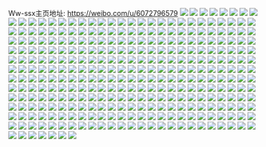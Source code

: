 Ww-ssx主页地址: https://weibo.com/u/6072796579 
![](https://wx4.sinaimg.cn/mw2000/006CYPNVly1h9d9fpwthqj32c0340b2a.jpg) 
![](https://wx4.sinaimg.cn/mw2000/006CYPNVly1h9d9esxndlj329w3181ky.jpg) 
![](https://wx4.sinaimg.cn/mw2000/006CYPNVly1h9cttwlrhpj30u014049l.jpg) 
![](https://wx4.sinaimg.cn/mw2000/006CYPNVly1h9cttxtjzqj30u0140481.jpg) 
![](https://wx4.sinaimg.cn/mw2000/006CYPNVly1h9ctturfu7j30u0140gtj.jpg) 
![](https://wx4.sinaimg.cn/mw2000/006CYPNVly1h9cttzucjwj30u01407gy.jpg) 
![](https://wx4.sinaimg.cn/mw2000/006CYPNVly1h9aw8z4wbej30u0140afe.jpg) 
![](https://wx4.sinaimg.cn/mw2000/006CYPNVly1h9aw8yj6p5j30u0140grj.jpg) 
![](https://wx4.sinaimg.cn/mw2000/006CYPNVly1h8y8mw3w71j31kb233hdt.jpg) 
![](https://wx4.sinaimg.cn/mw2000/006CYPNVly1h8tayryvyvj30u0140wng.jpg) 
![](https://wx4.sinaimg.cn/mw2000/006CYPNVly1h8obfwttrvj321n2q7npd.jpg) 
![](https://wx4.sinaimg.cn/mw2000/006CYPNVly1h8obfi5dldj32552uv4qq.jpg) 
![](https://wx4.sinaimg.cn/mw2000/006CYPNVly1h8aqjft93dj30u0141qbi.jpg) 
![](https://wx4.sinaimg.cn/mw2000/006CYPNVly1h8aqjf6xlsj30u0141n7w.jpg) 
![](https://wx4.sinaimg.cn/mw2000/006CYPNVly1h83tq9zvy0j32792xqx6q.jpg) 
![](https://wx4.sinaimg.cn/mw2000/006CYPNVly1h83tq479ifj325p2vn4qr.jpg) 
![](https://wx4.sinaimg.cn/mw2000/006CYPNVly1h7scwxqg17j30u014110q.jpg) 
![](https://wx4.sinaimg.cn/mw2000/006CYPNVly1h7scwyirifj30u0140tfh.jpg) 
![](https://wx4.sinaimg.cn/mw2000/006CYPNVly1h7scx0ppvrj30u0140tgm.jpg) 
![](https://wx4.sinaimg.cn/mw2000/006CYPNVly1h7scwzw8cij30u0140dmu.jpg) 
![](https://wx4.sinaimg.cn/mw2000/006CYPNVly1h7r41n6z4jj30u0140tgy.jpg) 
![](https://wx4.sinaimg.cn/mw2000/006CYPNVly1h7r41ntvh8j30u0141wna.jpg) 
![](https://wx4.sinaimg.cn/mw2000/006CYPNVly1h7j9jinn4wj30u00x8tbx.jpg) 
![](https://wx4.sinaimg.cn/mw2000/006CYPNVly1h79gh9lmg3j30u0140n69.jpg) 
![](https://wx4.sinaimg.cn/mw2000/006CYPNVly1h79ghgtobzj30u0141gpa.jpg) 
![](https://wx4.sinaimg.cn/mw2000/006CYPNVly1h78a5jo0b6j30u0140dob.jpg) 
![](https://wx4.sinaimg.cn/mw2000/006CYPNVly1h77da0uf4ij30u0140qd7.jpg) 
![](https://wx4.sinaimg.cn/mw2000/006CYPNVly1h77da19sixj30u01407do.jpg) 
![](https://wx4.sinaimg.cn/mw2000/006CYPNVly1h77da50jp7j30u0140th7.jpg) 
![](https://wx4.sinaimg.cn/mw2000/006CYPNVly1h77da2433uj30u0141q6n.jpg) 
![](https://wx4.sinaimg.cn/mw2000/006CYPNVly1h77da2pflaj30u0140110.jpg) 
![](https://wx4.sinaimg.cn/mw2000/006CYPNVly1h77da4exkej30u0140gug.jpg) 
![](https://wx4.sinaimg.cn/mw2000/006CYPNVly1h77dbw3j5cj30u01407hs.jpg) 
![](https://wx4.sinaimg.cn/mw2000/006CYPNVly1h77da0f7t5j30u0140q99.jpg) 
![](https://wx4.sinaimg.cn/mw2000/006CYPNVly1h76dueyrenj31qt2bt4qp.jpg) 
![](https://wx4.sinaimg.cn/mw2000/006CYPNVly1h76dukci2wj32ae31vu0y.jpg) 
![](https://wx4.sinaimg.cn/mw2000/006CYPNVly1h76dvhohqkj325r2vptt3.jpg) 
![](https://wx4.sinaimg.cn/mw2000/006CYPNVly1h76dudaeusj328v2zu7wi.jpg) 
![](https://wx4.sinaimg.cn/mw2000/006CYPNVly1h62zcf6rmbj30u0140thn.jpg) 
![](https://wx4.sinaimg.cn/mw2000/006CYPNVly1h62zc9ejnzj30u0140n68.jpg) 
![](https://wx4.sinaimg.cn/mw2000/006CYPNVly1h62zccgcwgj30u0141dtl.jpg) 
![](https://wx4.sinaimg.cn/mw2000/006CYPNVly1h62zce9501j30u0140jv6.jpg) 
![](https://wx4.sinaimg.cn/mw2000/006CYPNVly1h62zcdlaj5j30u0140427.jpg) 
![](https://wx4.sinaimg.cn/mw2000/006CYPNVly1h62w6tvtv8j30u014cgyw.jpg) 
![](https://wx4.sinaimg.cn/mw2000/006CYPNVgy1h5mq7zzmcsj30u014048d.jpg) 
![](https://wx4.sinaimg.cn/mw2000/006CYPNVgy1h5mq80nsewj30u0141qaj.jpg) 
![](https://wx4.sinaimg.cn/mw2000/006CYPNVgy1h5mqacu0pjj30u0140qft.jpg) 
![](https://wx4.sinaimg.cn/mw2000/006CYPNVgy1h5mq82gtrhj30u01407fp.jpg) 
![](https://wx4.sinaimg.cn/mw2000/006CYPNVgy1h5mqadknusj30u0141ahu.jpg) 
![](https://wx4.sinaimg.cn/mw2000/006CYPNVgy1h5mq8yo53ej30u0140wqe.jpg) 
![](https://wx4.sinaimg.cn/mw2000/006CYPNVgy1h5j870e7ozj30u01407c4.jpg) 
![](https://wx4.sinaimg.cn/mw2000/006CYPNVgy1h5j8717261j30u013kn4v.jpg) 
![](https://wx4.sinaimg.cn/mw2000/006CYPNVgy1h5j871psl8j30u0140tkx.jpg) 
![](https://wx4.sinaimg.cn/mw2000/006CYPNVgy1h5j86ztvlkj30u0141jyz.jpg) 
![](https://wx4.sinaimg.cn/mw2000/006CYPNVgy1h5nrrqjqv4j31jk223e81.jpg) 
![](https://wx4.sinaimg.cn/mw2000/006CYPNVly1h4idri48baj326j2wo1kz.jpg) 
![](https://wx4.sinaimg.cn/mw2000/006CYPNVly1h4fr254035j31o02807wi.jpg) 
![](https://wx4.sinaimg.cn/mw2000/006CYPNVly1h4746u4xtuj31o0280qv5.jpg) 
![](https://wx4.sinaimg.cn/mw2000/006CYPNVly1h473szwiefj31k522ve81.jpg) 
![](https://wx4.sinaimg.cn/mw2000/006CYPNVly1h3n3ghcjp2j32aj322qv6.jpg) 
![](https://wx4.sinaimg.cn/mw2000/006CYPNVly1h3n3gg8qmhj327s2ydkjm.jpg) 
![](https://wx4.sinaimg.cn/mw2000/006CYPNVly1h3n3giw4mij329x3191kz.jpg) 
![](https://wx4.sinaimg.cn/mw2000/006CYPNVly1h3n3gkre5vj3297309u0z.jpg) 
![](https://wx4.sinaimg.cn/mw2000/006CYPNVly1h35uexgsqpj32aa31qx6q.jpg) 
![](https://wx4.sinaimg.cn/mw2000/006CYPNVly1h35uevth1sj32c0340kjn.jpg) 
![](https://wx4.sinaimg.cn/mw2000/006CYPNVly1h35ueumf4uj329a30ee83.jpg) 
![](https://wx4.sinaimg.cn/mw2000/006CYPNVly1h2z39koj9gj31sc1sc7wh.jpg) 
![](https://wx4.sinaimg.cn/mw2000/006CYPNVly1h2z39j8lu1j3280280qv5.jpg) 
![](https://wx4.sinaimg.cn/mw2000/006CYPNVly1h2z39k5uv4j315c15c1bx.jpg) 
![](https://wx4.sinaimg.cn/mw2000/006CYPNVly1h2z39lkk79j31yy1yyu0x.jpg) 
![](https://wx4.sinaimg.cn/mw2000/006CYPNVly1h2u6xojlcfj30u00u07bs.jpg) 
![](https://wx4.sinaimg.cn/mw2000/006CYPNVly1h2u6xp7jhrj30u00u0dmj.jpg) 
![](https://wx4.sinaimg.cn/mw2000/006CYPNVly1h2u6xn03s4j30uc0u0dnf.jpg) 
![](https://wx4.sinaimg.cn/mw2000/006CYPNVly1h2j9szegm8j32062o8hdt.jpg) 
![](https://wx4.sinaimg.cn/mw2000/006CYPNVly1h2j9t1e439j31xt2n11ky.jpg) 
![](https://wx4.sinaimg.cn/mw2000/006CYPNVly1h2j9t0fj5kj31tg2f9qv5.jpg) 
![](https://wx4.sinaimg.cn/mw2000/006CYPNVly1h2j9syj2twj31rm2cte81.jpg) 
![](https://wx4.sinaimg.cn/mw2000/006CYPNVly1h2enaxsds5j32c0340hdv.jpg) 
![](https://wx4.sinaimg.cn/mw2000/006CYPNVly1h29gfft3xfj32c0340x6q.jpg) 
![](https://wx4.sinaimg.cn/mw2000/006CYPNVly1h29gfd92fbj321q2qbnpd.jpg) 
![](https://wx4.sinaimg.cn/mw2000/006CYPNVly1h29gfcelwbj32232qt1ky.jpg) 
![](https://wx4.sinaimg.cn/mw2000/006CYPNVly1h1xsyj3sgmj30u01407kc.jpg) 
![](https://wx4.sinaimg.cn/mw2000/006CYPNVly1h1xsyjoae8j30u0140aoa.jpg) 
![](https://wx4.sinaimg.cn/mw2000/006CYPNVly1h1xsyi3d0qj30u0140tn3.jpg) 
![](https://wx4.sinaimg.cn/mw2000/006CYPNVly1h1xsykbrxbj30u0140wrn.jpg) 
![](https://wx4.sinaimg.cn/mw2000/006CYPNVly1h1882kuv9rj30ty134449.jpg) 
![](https://wx4.sinaimg.cn/mw2000/006CYPNVly1h17jijtvvaj30uk5g31ky.jpg) 
![](https://wx4.sinaimg.cn/mw2000/006CYPNVly1h17jle7gj1j30uk6ape82.jpg) 
![](https://wx4.sinaimg.cn/mw2000/006CYPNVly1h17jili82bj30uk6gyhdv.jpg) 
![](https://wx4.sinaimg.cn/mw2000/006CYPNVly1h6otnwxri8j30xc38oti9.jpg) 
![](https://wx4.sinaimg.cn/mw2000/006CYPNVly1h6otoo76qnj30uk4dwu0x.jpg) 
![](https://wx4.sinaimg.cn/mw2000/006CYPNVly1h6ovihuoylj30uk7fbu0y.jpg) 
![](https://wx4.sinaimg.cn/mw2000/006CYPNVly1h14ut2iygyj30u0140aku.jpg) 
![](https://wx4.sinaimg.cn/mw2000/006CYPNVly1h14ut2yeksj30u0140q7n.jpg) 
![](https://wx4.sinaimg.cn/mw2000/006CYPNVly1h14ut3f4t1j30u0140ti2.jpg) 
![](https://wx4.sinaimg.cn/mw2000/006CYPNVly1h14uajb1y1j30u0140wj0.jpg) 
![](https://wx4.sinaimg.cn/mw2000/006CYPNVly1h14uay451zj30u0140qho.jpg) 
![](https://wx4.sinaimg.cn/mw2000/006CYPNVly1h14ut49kovj30u0140wna.jpg) 
![](https://wx4.sinaimg.cn/mw2000/006CYPNVly1h0xz5tshj4j30u013lah6.jpg) 
![](https://wx4.sinaimg.cn/mw2000/006CYPNVly1h0xz5xadyrj30pk0sgdkq.jpg) 
![](https://wx4.sinaimg.cn/mw2000/006CYPNVly1h0xz5yv1wcj30u00r3791.jpg) 
![](https://wx4.sinaimg.cn/mw2000/006CYPNVly1h0xz61nrk5j30sg0r7gsp.jpg) 
![](https://wx4.sinaimg.cn/mw2000/006CYPNVly1h0xz69mv6zj30sg0rmn2b.jpg) 
![](https://wx4.sinaimg.cn/mw2000/006CYPNVly1h0xz6kr5r4j30v80t6q7d.jpg) 
![](https://wx4.sinaimg.cn/mw2000/006CYPNVgy1h5nqwqu59vj31na272x6p.jpg) 
![](https://wx4.sinaimg.cn/mw2000/006CYPNVgy1h5nqwvcdlwj31o0280qv6.jpg) 
![](https://wx4.sinaimg.cn/mw2000/006CYPNVgy1h5nqwtlqrsj31o0280u0x.jpg) 
![](https://wx4.sinaimg.cn/mw2000/006CYPNVly1h0d0acy893j30u013z10v.jpg) 
![](https://wx4.sinaimg.cn/mw2000/006CYPNVly1h0d0adftrej30u0140qbb.jpg) 
![](https://wx4.sinaimg.cn/mw2000/006CYPNVly1h0d0ae9ouxj30u0140aj1.jpg) 
![](https://wx4.sinaimg.cn/mw2000/006CYPNVly1h0d0acjo80j30u0140qao.jpg) 
![](https://wx4.sinaimg.cn/mw2000/006CYPNVly1gzvy7dnav8j30u0140al6.jpg) 
![](https://wx4.sinaimg.cn/mw2000/006CYPNVly1gzvy7ffrxlj30u0140al5.jpg) 
![](https://wx4.sinaimg.cn/mw2000/006CYPNVly1gzvupfv0t6j30u014047i.jpg) 
![](https://wx4.sinaimg.cn/mw2000/006CYPNVgy1gz50vbz2i2j30u0140aob.jpg) 
![](https://wx4.sinaimg.cn/mw2000/006CYPNVgy1gz50v5m3r7j30u0140174.jpg) 
![](https://wx4.sinaimg.cn/mw2000/006CYPNVly1gy7m3667ppj30u0140tjg.jpg) 
![](https://wx4.sinaimg.cn/mw2000/006CYPNVly1gy7m2zpuq9j30u013ztii.jpg) 
![](https://wx4.sinaimg.cn/mw2000/006CYPNVly1gy7m3csz0kj30u01407dd.jpg) 
![](https://wx4.sinaimg.cn/mw2000/006CYPNVly1gy7m3903xfj30u0140n6w.jpg) 
![](https://wx4.sinaimg.cn/mw2000/006CYPNVly1gy7m2yi1f6j30u0140k14.jpg) 
![](https://wx4.sinaimg.cn/mw2000/006CYPNVly1gxzjhm1crpj322m2rgx6q.jpg) 
![](https://wx4.sinaimg.cn/mw2000/006CYPNVly1gxzjhgg8bhj31y12ldx6q.jpg) 
![](https://wx4.sinaimg.cn/mw2000/006CYPNVly1gxxfqjqskoj328l2zgqv6.jpg) 
![](https://wx4.sinaimg.cn/mw2000/006CYPNVly1gxxfql9ca6j31hi1zchdt.jpg) 
![](https://wx4.sinaimg.cn/mw2000/006CYPNVly1gxxfqmxb9oj321z2qn1kz.jpg) 
![](https://wx4.sinaimg.cn/mw2000/006CYPNVly1gxq7qm05jwj30u014016m.jpg) 
![](https://wx4.sinaimg.cn/mw2000/006CYPNVly1gxq7qkrsrfj30u0140dty.jpg) 
![](https://wx4.sinaimg.cn/mw2000/006CYPNVly1gxq7qn32ocj30u014014m.jpg) 
![](https://wx4.sinaimg.cn/mw2000/006CYPNVgy1gz77pc5x7fj30u0140qf9.jpg) 
![](https://wx4.sinaimg.cn/mw2000/006CYPNVgy1gz77pdvml5j30u0140dsl.jpg) 
![](https://wx4.sinaimg.cn/mw2000/006CYPNVgy1gz77q4a66sj30u0141tn7.jpg) 
![](https://wx4.sinaimg.cn/mw2000/006CYPNVly1gx0s7afc3ej30u014043m.jpg) 
![](https://wx4.sinaimg.cn/mw2000/006CYPNVly1gx0s79zlsnj30u0140dn9.jpg) 
![](https://wx4.sinaimg.cn/mw2000/006CYPNVly1gx0s7bcm7sj31400u0wq4.jpg) 
![](https://wx4.sinaimg.cn/mw2000/006CYPNVgy1gz77niky13j30u0140dmn.jpg) 
![](https://wx4.sinaimg.cn/mw2000/006CYPNVly1gwo1qqp48wj30u013zgxr.jpg) 
![](https://wx4.sinaimg.cn/mw2000/006CYPNVly1gwo1qsx79pj30u0140ncr.jpg) 
![](https://wx4.sinaimg.cn/mw2000/006CYPNVly1gwigbpuswjj30u0140119.jpg) 
![](https://wx4.sinaimg.cn/mw2000/006CYPNVly1gwigbrrx4cj30u0140afy.jpg) 
![](https://wx4.sinaimg.cn/mw2000/006CYPNVly1gwigbs5dorj30u0140duo.jpg) 
![](https://wx4.sinaimg.cn/mw2000/006CYPNVly1gwigbomawsj30u01407cs.jpg) 
![](https://wx4.sinaimg.cn/mw2000/006CYPNVgy1gwdsymgnr3j32bv33vkjm.jpg) 
![](https://wx4.sinaimg.cn/mw2000/006CYPNVgy1gvynz5herlj319k1or7wh.jpg) 
![](https://wx4.sinaimg.cn/mw2000/006CYPNVgy1gvynz8ffs2j31dg1txb29.jpg) 
![](https://wx4.sinaimg.cn/mw2000/006CYPNVly1gv96svifmzj60u0141dr802.jpg) 
![](https://wx4.sinaimg.cn/mw2000/006CYPNVly1gv90agypsbj60u01407hd02.jpg) 
![](https://wx4.sinaimg.cn/mw2000/006CYPNVly1gv90aft1bpj60u0140ali02.jpg) 
![](https://wx4.sinaimg.cn/mw2000/006CYPNVly1gv90aeto8wj60u01407b202.jpg) 
![](https://wx4.sinaimg.cn/mw2000/006CYPNVly1gv90afa1zij60u0141tkb02.jpg) 
![](https://wx4.sinaimg.cn/mw2000/006CYPNVly1gvj9u2cphqj60u01407ec02.jpg) 
![](https://wx4.sinaimg.cn/mw2000/006CYPNVly1gv2jdu44hqj60wi1cralj02.jpg) 
![](https://wx4.sinaimg.cn/mw2000/006CYPNVly1gv2jf6f9o2j30wi1cr4az.jpg) 
![](https://wx4.sinaimg.cn/mw2000/006CYPNVly1gv131b913rj60u0140n5702.jpg) 
![](https://wx4.sinaimg.cn/mw2000/006CYPNVly1gv131cs7kbj60u0140tgt02.jpg) 
![](https://wx4.sinaimg.cn/mw2000/006CYPNVly1gv131dn9vwj60u0140qeh02.jpg) 
![](https://wx4.sinaimg.cn/mw2000/006CYPNVly1gv0an06gm1j60u0140ak102.jpg) 
![](https://wx4.sinaimg.cn/mw2000/006CYPNVly1gv0an0odrxj60u014012j02.jpg) 
![](https://wx4.sinaimg.cn/mw2000/006CYPNVly1gudlndk921j62bb3334qr02.jpg) 
![](https://wx4.sinaimg.cn/mw2000/006CYPNVly1gudlnq5wydj626x2x8hdt02.jpg) 
![](https://wx4.sinaimg.cn/mw2000/006CYPNVly1gudlnhfjq9j62502uo4qq02.jpg) 
![](https://wx4.sinaimg.cn/mw2000/006CYPNVly1gudlnnbq1aj63332bb7wj02.jpg) 
![](https://wx4.sinaimg.cn/mw2000/006CYPNVly1gudizmk527j60u0141tkn02.jpg) 
![](https://wx4.sinaimg.cn/mw2000/006CYPNVly1gudizn1csvj60u0140k3a02.jpg) 
![](https://wx4.sinaimg.cn/mw2000/006CYPNVly1gudhqfva4uj60u0141dl502.jpg) 
![](https://wx4.sinaimg.cn/mw2000/006CYPNVly1gtz2pqpairj32c03404qs.jpg) 
![](https://wx4.sinaimg.cn/mw2000/006CYPNVly1gtz2q4l2dhj31o0280e81.jpg) 
![](https://wx4.sinaimg.cn/mw2000/006CYPNVly1gtz2q0vhvlj31ln24ve81.jpg) 
![](https://wx4.sinaimg.cn/mw2000/006CYPNVly1gtz2py3w5uj31f01w0x6p.jpg) 
![](https://wx4.sinaimg.cn/mw2000/006CYPNVly1gtz2pudbslj32801o0hdt.jpg) 
![](https://wx4.sinaimg.cn/mw2000/006CYPNVly1gtz2q224yjj314j1i1kew.jpg) 
![](https://wx4.sinaimg.cn/mw2000/006CYPNVly1gtl1qlfzuqj30u02uinhv.jpg) 
![](https://wx4.sinaimg.cn/mw2000/006CYPNVly1gtl1pfc5nij30u01qi1df.jpg) 
![](https://wx4.sinaimg.cn/mw2000/006CYPNVly1gtl1qqhfgij30u00u0q88.jpg) 
![](https://wx4.sinaimg.cn/mw2000/006CYPNVly1gtlb6icdmej30u01vi4gq.jpg) 
![](https://wx4.sinaimg.cn/mw2000/006CYPNVly1gsnfrqacwpj32801o0x6p.jpg) 
![](https://wx4.sinaimg.cn/mw2000/006CYPNVly1gsnfrrbki3j32801o0x6p.jpg) 
![](https://wx4.sinaimg.cn/mw2000/006CYPNVly1grx7g2rg0wj32c0340u0x.jpg) 
![](https://wx4.sinaimg.cn/mw2000/006CYPNVly1grx7fzp8a8j32c0340u0x.jpg) 
![](https://wx4.sinaimg.cn/mw2000/006CYPNVly1grx7g63gxaj32c0340u0x.jpg) 
![](https://wx4.sinaimg.cn/mw2000/006CYPNVly1gr8ttszzlwj30u0140tq3.jpg) 
![](https://wx4.sinaimg.cn/mw2000/006CYPNVly1gr8ttrzkiqj30u0140wur.jpg) 
![](https://wx4.sinaimg.cn/mw2000/006CYPNVly1gr8ttsipu0j30u0140as8.jpg) 
![](https://wx4.sinaimg.cn/mw2000/006CYPNVly1gr7delxjicj31o0280npe.jpg) 
![](https://wx4.sinaimg.cn/mw2000/006CYPNVly1gr7dekuydyj31o0280hdu.jpg) 
![](https://wx4.sinaimg.cn/mw2000/006CYPNVly1gr6h5xzwj4j31bb1r3u0x.jpg) 
![](https://wx4.sinaimg.cn/mw2000/006CYPNVly1gr6h5ylzd2j31e81uzkjl.jpg) 
![](https://wx4.sinaimg.cn/mw2000/006CYPNVly1gr7boaum9oj31am1q5qv5.jpg) 
![](https://wx4.sinaimg.cn/mw2000/006CYPNVly1gr1omwhyv5j32c0340e83.jpg) 
![](https://wx4.sinaimg.cn/mw2000/006CYPNVly1gr1on7wx2pj32c0340x6q.jpg) 
![](https://wx4.sinaimg.cn/mw2000/006CYPNVly1gr1omnpv83j33402c01ky.jpg) 
![](https://wx4.sinaimg.cn/mw2000/006CYPNVly1gr1on0cdmvj33402c0x6p.jpg) 
![](https://wx4.sinaimg.cn/mw2000/006CYPNVly1h6p469v3gvj31400u0gn3.jpg) 
![](https://wx4.sinaimg.cn/mw2000/006CYPNVly1gr1onc7z5zj32c0340e82.jpg) 
![](https://wx4.sinaimg.cn/mw2000/006CYPNVly1gr1onhvxyuj33402c0nf5.jpg) 
![](https://wx4.sinaimg.cn/mw2000/006CYPNVly1gr1onfm7l6j33402c0qv5.jpg) 
![](https://wx4.sinaimg.cn/mw2000/006CYPNVly1gr1onm9c6ij33402c0hdt.jpg) 
![](https://wx4.sinaimg.cn/mw2000/006CYPNVly1h6315fvx0nj30u01400zu.jpg) 
![](https://wx4.sinaimg.cn/mw2000/006CYPNVly1h63159p8iyj30u0142q76.jpg) 
![](https://wx4.sinaimg.cn/mw2000/006CYPNVly1h6315dxlf5j30u0140akn.jpg) 
![](https://wx4.sinaimg.cn/mw2000/006CYPNVly1h631588hw0j30u014gah8.jpg) 
![](https://wx4.sinaimg.cn/mw2000/006CYPNVly1h6315bh14zj30u015i12e.jpg) 
![](https://wx4.sinaimg.cn/mw2000/006CYPNVly1h63156xod0j30u0140akp.jpg) 
![](https://wx4.sinaimg.cn/mw2000/006CYPNVly1h63122bvc0j30u0140jzb.jpg) 
![](https://wx4.sinaimg.cn/mw2000/006CYPNVly1h6312112rdj30u01410z4.jpg) 
![](https://wx4.sinaimg.cn/mw2000/006CYPNVly1gpu4df2xexj31g71xlu0y.jpg) 
![](https://wx4.sinaimg.cn/mw2000/006CYPNVly1gpu4dh6nglj30rs1qi4qp.jpg) 
![](https://wx4.sinaimg.cn/mw2000/006CYPNVly1gpu4d1nl4vj31o0280qv6.jpg) 
![](https://wx4.sinaimg.cn/mw2000/006CYPNVly1gpu4disgapj30rs1qjtzl.jpg) 
![](https://wx4.sinaimg.cn/mw2000/006CYPNVly1gpu4d65jdgj31am1q5e82.jpg) 
![](https://wx4.sinaimg.cn/mw2000/006CYPNVly1gpu4da0yqqj31at1qe7wi.jpg) 
![](https://wx4.sinaimg.cn/mw2000/006CYPNVgy1h5nr63hiloj31o0280b2b.jpg) 
![](https://wx4.sinaimg.cn/mw2000/006CYPNVly1gp56q2jf38j31400u0tjn.jpg) 
![](https://wx4.sinaimg.cn/mw2000/006CYPNVly1gp56q0jwxbj30u013zk0q.jpg) 
![](https://wx4.sinaimg.cn/mw2000/006CYPNVly1gp56q25w1cj30u014011y.jpg) 
![](https://wx4.sinaimg.cn/mw2000/006CYPNVly1gp56q302p8j30u0140jzt.jpg) 
![](https://wx4.sinaimg.cn/mw2000/006CYPNVly1gp56q16e4dj30u0140aml.jpg) 
![](https://wx4.sinaimg.cn/mw2000/006CYPNVly1goz64nbetcj32c03404qp.jpg) 
![](https://wx4.sinaimg.cn/mw2000/006CYPNVly1goz64u1nqaj32c02zix6q.jpg) 
![](https://wx4.sinaimg.cn/mw2000/006CYPNVly1goz64oyarqj30rs0zrtgh.jpg) 
![](https://wx4.sinaimg.cn/mw2000/006CYPNVly1goz64kws5rj32c0340dwp.jpg) 
![](https://wx4.sinaimg.cn/mw2000/006CYPNVly1gon9rfs99kj32552uv1kx.jpg) 
![](https://wx4.sinaimg.cn/mw2000/006CYPNVly1gon9r0gilnj32c0340qv5.jpg) 
![](https://wx4.sinaimg.cn/mw2000/006CYPNVly1gon9rcj0lvj326h2wn1kx.jpg) 
![](https://wx4.sinaimg.cn/mw2000/006CYPNVly1gorptdxelqj31o02801kz.jpg) 
![](https://wx4.sinaimg.cn/mw2000/006CYPNVly1goac3bhb0lj31o02801kz.jpg) 
![](https://wx4.sinaimg.cn/mw2000/006CYPNVly1gorptjvhsvj31o0280npe.jpg) 
![](https://wx4.sinaimg.cn/mw2000/006CYPNVly1gorpt81rr8j31o0280x6q.jpg) 
![](https://wx4.sinaimg.cn/mw2000/006CYPNVly1goac9em08rj33402c04qr.jpg) 
![](https://wx4.sinaimg.cn/mw2000/006CYPNVly1goacan7xaqj33402c0hdu.jpg) 
![](https://wx4.sinaimg.cn/mw2000/006CYPNVly1h6ov4lzq37j318g18g7hi.jpg) 
![](https://wx4.sinaimg.cn/mw2000/006CYPNVly1gmjhe1varaj30u0140try.jpg) 
![](https://wx4.sinaimg.cn/mw2000/006CYPNVly1gmjhe1ee8nj30u01401kx.jpg) 
![](https://wx4.sinaimg.cn/mw2000/006CYPNVly1gorp0axovdj30u0140k54.jpg) 
![](https://wx4.sinaimg.cn/mw2000/006CYPNVgy1gmfbtk0cj4j30u0140k8u.jpg) 
![](https://wx4.sinaimg.cn/mw2000/006CYPNVly1grqvhen8ouj31400u07hf.jpg) 
![](https://wx4.sinaimg.cn/mw2000/006CYPNVly1grqvhcxhyqj30u018aasm.jpg) 
![](https://wx4.sinaimg.cn/mw2000/006CYPNVly1h6osj61l8ej30u0140gzf.jpg) 
![](https://wx4.sinaimg.cn/mw2000/006CYPNVly1h6osj5ow6ej30u0140wts.jpg) 
![](https://wx4.sinaimg.cn/mw2000/006CYPNVly1h6osj6j0eaj30u014015s.jpg) 
![](https://wx4.sinaimg.cn/mw2000/006CYPNVly1gm9nlbxor0j31o0280u0y.jpg) 
![](https://wx4.sinaimg.cn/mw2000/006CYPNVly1h6osj57adqj31jk23h7wh.jpg) 
![](https://wx4.sinaimg.cn/mw2000/006CYPNVly1h6osj75ygrj31jk2327wh.jpg) 
![](https://wx4.sinaimg.cn/mw2000/006CYPNVgy1glv92orxhej30u0140dwr.jpg) 
![](https://wx4.sinaimg.cn/mw2000/006CYPNVgy1glv92pb7tcj31400u0gz9.jpg) 
![](https://wx4.sinaimg.cn/mw2000/006CYPNVgy1glv92pstjlj30u0140du5.jpg) 
![](https://wx4.sinaimg.cn/mw2000/006CYPNVgy1glv92rbkx5j30u01407ck.jpg) 
![](https://wx4.sinaimg.cn/mw2000/006CYPNVgy1glv96t92z2j31410u0qee.jpg) 
![](https://wx4.sinaimg.cn/mw2000/006CYPNVly1gorq11p9e6j30u0140k6g.jpg) 
![](https://wx4.sinaimg.cn/mw2000/006CYPNVly1gorq2ju5trj31o01o0kjl.jpg) 
![](https://wx4.sinaimg.cn/mw2000/006CYPNVly1gorq2nnkqrj31nh1nykjl.jpg) 
![](https://wx4.sinaimg.cn/mw2000/006CYPNVly1gorq33a0yqj31ho1zke85.jpg) 
![](https://wx4.sinaimg.cn/mw2000/006CYPNVly1gorq3a4b7aj32801o0u0y.jpg) 
![](https://wx4.sinaimg.cn/mw2000/006CYPNVgy1gl5paevzmmj30u01404i7.jpg) 
![](https://wx4.sinaimg.cn/mw2000/006CYPNVgy1h5nrfchtnfj30u0140q8a.jpg) 
![](https://wx4.sinaimg.cn/mw2000/006CYPNVgy1h5nrfbw3d6j30u014043s.jpg) 
![](https://wx4.sinaimg.cn/mw2000/006CYPNVgy1gl5padbp9lj30u014013s.jpg) 
![](https://wx4.sinaimg.cn/mw2000/006CYPNVgy1gkqbyzvvfsj30u00u0qfb.jpg) 
![](https://wx4.sinaimg.cn/mw2000/006CYPNVgy1gkqbz1jmbtj30u00u0ds2.jpg) 
![](https://wx4.sinaimg.cn/mw2000/006CYPNVgy1gkqbz45mu5j30u00u0an8.jpg) 
![](https://wx4.sinaimg.cn/mw2000/006CYPNVgy1gkqbz38dnqj30u00u0n5q.jpg) 
![](https://wx4.sinaimg.cn/mw2000/006CYPNVgy1gkqbz2dr7tj30u00u0n5r.jpg) 
![](https://wx4.sinaimg.cn/mw2000/006CYPNVgy1h5nrkphwcuj30u0140drb.jpg) 
![](https://wx4.sinaimg.cn/mw2000/006CYPNVgy1h5nrkqaqepj30u0140qd1.jpg) 
![](https://wx4.sinaimg.cn/mw2000/006CYPNVgy1h5nrkotjh7j30u0140wq1.jpg) 
![](https://wx4.sinaimg.cn/mw2000/006CYPNVgy1gk2h21vvgqj31jp228qv9.jpg) 
![](https://wx4.sinaimg.cn/mw2000/006CYPNVgy1gk2h204ae5j31jn2281l1.jpg) 
![](https://wx4.sinaimg.cn/mw2000/006CYPNVgy1gk2h23qoovj31o0280u11.jpg) 
![](https://wx4.sinaimg.cn/mw2000/006CYPNVgy1h5nrpj6qi6j30u0140tqt.jpg) 
![](https://wx4.sinaimg.cn/mw2000/006CYPNVgy1h5nrpjy8lcj30u013x1ak.jpg) 
![](https://wx4.sinaimg.cn/mw2000/006CYPNVgy1h5nrpideojj30u01407ly.jpg) 
![](https://wx4.sinaimg.cn/mw2000/006CYPNVgy1h5nrpkl0vxj30u013x7lk.jpg) 
![](https://wx4.sinaimg.cn/mw2000/006CYPNVgy1h5nrplc6atj30u0140gz2.jpg) 
![](https://wx4.sinaimg.cn/mw2000/006CYPNVgy1h5nrpm43wqj30rs2234qp.jpg) 
![](https://wx4.sinaimg.cn/mw2000/006CYPNVgy1h5nrm30kklj30u014lwok.jpg) 
![](https://wx4.sinaimg.cn/mw2000/006CYPNVgy1h5nrm3izldj30u0141qax.jpg) 
![](https://wx4.sinaimg.cn/mw2000/006CYPNVgy1h5nrm42a1wj30u01407bz.jpg) 
![](https://wx4.sinaimg.cn/mw2000/006CYPNVgy1h5nrm2hxbyj30u014012e.jpg) 
![](https://wx4.sinaimg.cn/mw2000/006CYPNVly1ghsu8maixfj30u0140k0s.jpg) 
![](https://wx4.sinaimg.cn/mw2000/006CYPNVly1ghsudxpe46j30u0140aot.jpg) 
![](https://wx4.sinaimg.cn/mw2000/006CYPNVly1ghsucxupumj30u0140qgz.jpg) 
![](https://wx4.sinaimg.cn/mw2000/006CYPNVly1ghsucx3k6ej30u0140qgx.jpg) 
![](https://wx4.sinaimg.cn/mw2000/006CYPNVly1ghsucz81l1j30u01407in.jpg) 
![](https://wx4.sinaimg.cn/mw2000/006CYPNVly1ghsud0zqzrj30u014017c.jpg) 
![](https://wx4.sinaimg.cn/mw2000/006CYPNVly1ggxiz7ib3uj31o02807wi.jpg) 
![](https://wx4.sinaimg.cn/mw2000/006CYPNVly1ggxizlm9mnj31o02804qq.jpg) 
![](https://wx4.sinaimg.cn/mw2000/006CYPNVly1ggxiyyp9uoj31o02807wi.jpg) 
![](https://wx4.sinaimg.cn/mw2000/006CYPNVly1ggxiyabrtej31o02801ky.jpg) 
![](https://wx4.sinaimg.cn/mw2000/006CYPNVly1ggxiyf3zeuj31kw16mb29.jpg) 
![](https://wx4.sinaimg.cn/mw2000/006CYPNVly1ggxiyofjwkj31o0280b2a.jpg) 
![](https://wx4.sinaimg.cn/mw2000/006CYPNVgy1ggihfqjgnkj30u0149k57.jpg) 
![](https://wx4.sinaimg.cn/mw2000/006CYPNVgy1ggihflpon5j30u0140alg.jpg) 
![](https://wx4.sinaimg.cn/mw2000/006CYPNVly1gdowzritbxj30u014h11y.jpg) 
![](https://wx4.sinaimg.cn/mw2000/006CYPNVly1gdowzqhi86j30u014015x.jpg) 
![](https://wx4.sinaimg.cn/mw2000/006CYPNVly1gdowzopvhrj30u0140wmc.jpg) 
![](https://wx4.sinaimg.cn/mw2000/006CYPNVly1gdox95sfjdj30u00u0n4b.jpg) 
![](https://wx4.sinaimg.cn/mw2000/006CYPNVly1gdox96dijlj30u01407c0.jpg) 
![](https://wx4.sinaimg.cn/mw2000/006CYPNVly1gdoxis898pj30u00uhn5u.jpg) 
![](https://wx4.sinaimg.cn/mw2000/006CYPNVly1gdoxa4s2g3j30u00u0tgr.jpg) 
![](https://wx4.sinaimg.cn/mw2000/006CYPNVly1gdoxa599zej30u0140drf.jpg) 
![](https://wx4.sinaimg.cn/mw2000/006CYPNVly1gd3ceq34qmj32an340u0y.jpg) 
![](https://wx4.sinaimg.cn/mw2000/006CYPNVly1gd3cevnhoqj32bh340u0y.jpg) 
![](https://wx4.sinaimg.cn/mw2000/006CYPNVly1gd36xedq56j32c0340qv7.jpg) 
![](https://wx4.sinaimg.cn/mw2000/006CYPNVly1gc6mbqyqbkj31le24ikjl.jpg) 
![](https://wx4.sinaimg.cn/mw2000/006CYPNVly1gc6mc05rp4j32c02c0b2a.jpg) 
![](https://wx4.sinaimg.cn/mw2000/006CYPNVly1gc6mbt1ehgj31o027ukjl.jpg) 
![](https://wx4.sinaimg.cn/mw2000/006CYPNVly1gc6mbvscwhj31o027ukjl.jpg) 
![](https://wx4.sinaimg.cn/mw2000/006CYPNVly1gc6mc0y2z8j31o01o0e81.jpg) 
![](https://wx4.sinaimg.cn/mw2000/006CYPNVly1gc6mbxhs16j31o027ukjl.jpg) 
![](https://wx4.sinaimg.cn/mw2000/006CYPNVly1gorpns1680j30u013z4a4.jpg) 
![](https://wx4.sinaimg.cn/mw2000/006CYPNVly1gorpnsob1kj30u013zqe5.jpg) 
![](https://wx4.sinaimg.cn/mw2000/006CYPNVly1h6ot0t0syoj30u013rteo.jpg) 
![](https://wx4.sinaimg.cn/mw2000/006CYPNVly1h6otg6sq59j32c02c0tg2.jpg) 
![](https://wx4.sinaimg.cn/mw2000/006CYPNVly1h6otg3u5oyj32c02c07wi.jpg) 
![](https://wx4.sinaimg.cn/mw2000/006CYPNVly1h6otgasnvnj326b26b4qq.jpg) 
